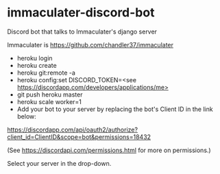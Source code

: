 # immaculater-discord-bot
Discord bot that talks to Immaculater's django server

Immaculater is https://github.com/chandler37/immaculater

- heroku login
- heroku create <yourapp>
- heroku git:remote -a <yourapp>
- heroku config:set DISCORD_TOKEN=<see https://discordapp.com/developers/applications/me>
- git push heroku master
- heroku scale worker=1
- Add your bot to your server by replacing the bot's Client ID in the link below:

https://discordapp.com/api/oauth2/authorize?client_id=ClientID&scope=bot&permissions=18432

(See https://discordapi.com/permissions.html for more on permissions.)

Select your server in the drop-down.
